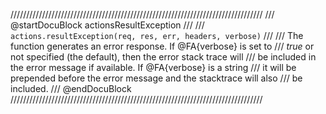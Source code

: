 ////////////////////////////////////////////////////////////////////////////////
/// @startDocuBlock actionsResultException
///
/// `actions.resultException(req, res, err, headers, verbose)`
///
/// The function generates an error response. If @FA{verbose} is set to
/// *true* or not specified (the default), then the error stack trace will
/// be included in the error message if available. If @FA{verbose} is a string
/// it will be prepended before the error message and the stacktrace will also
/// be included.
/// @endDocuBlock
////////////////////////////////////////////////////////////////////////////////